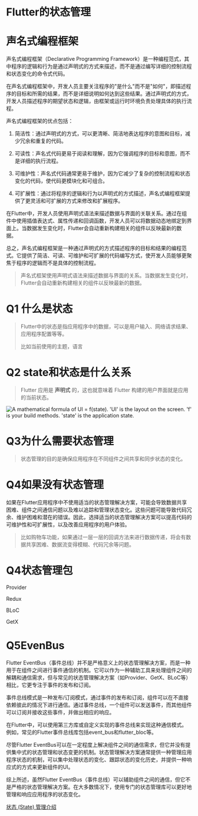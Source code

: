 # Flutter的状态管理

# 声名式编程框架

声名式编程框架（Declarative Programming Framework）是一种编程范式，其中程序的逻辑和行为是通过声明式的方式来描述，而不是通过编写详细的控制流程和状态变化的命令式代码。

在声名式编程框架中，开发人员主要关注程序的"是什么"而不是"如何"，即描述程序的目标和所需的结果，而不是详细说明如何达到这些结果。通过声明式的方式，开发人员描述程序的期望状态和逻辑，由框架或运行时环境负责处理具体的执行流程。

声名式编程框架的优点包括：

1. 简洁性：通过声明式的方式，可以更清晰、简洁地表达程序的意图和目标，减少冗余和重复的代码。

2. 可读性：声名式代码更易于阅读和理解，因为它强调程序的目标和意图，而不是详细的执行流程。

3. 可维护性：声名式代码通常更易于维护，因为它减少了复杂的控制流程和状态变化的代码，使代码更模块化和可组合。

4. 可扩展性：通过将程序的逻辑和行为以声明式的方式描述，声名式编程框架提供了更灵活和可扩展的方式来修改和扩展程序。

在Flutter中，开发人员使用声明式语法来描述数据与界面的关联关系。通过在组件中使用插值表达式、属性传递和回调函数，开发人员可以将数据动态地绑定到界面上。当数据发生变化时，Flutter会自动重新构建相关的组件以反映最新的数据。

总之，声名式编程框架是一种通过声明式的方式描述程序的目标和结果的编程范式。它提供了简洁、可读、可维护和可扩展的代码编写方式，使开发人员能够更聚焦于程序的逻辑而不是具体的控制流程。



> 声名式框架使用声明式语法来描述数据与界面的关系。当数据发生变化时，Flutter会自动重新构建相关的组件以反映最新的数据。



#  Q1 什么是状态

> Flutter中的状态是指应用程序中的数据，可以是用户输入、网络请求结果、应用程序配置等等。
>
> 比如当前使用的主题，语言



# Q2 state和状态是什么关系

> Flutter 应用是 **声明式** 的，这也就意味着 Flutter 构建的用户界面就是应用的当前状态。

![A mathematical formula of UI = f(state). 'UI' is the layout on the screen. 'f' is your build methods. 'state' is the application state.](https://flutter.cn/assets/images/docs/development/data-and-backend/state-mgmt/ui-equals-function-of-state.png)



# Q3为什么需要状态管理

> 状态管理的目的是确保应用程序在不同组件之间共享和同步状态的变化。



# Q4如果没有状态管理

如果在Flutter应用程序中不使用适当的状态管理解决方案，可能会导致数据共享困难、组件之间通信问题以及难以追踪和管理状态变化。这些问题可能导致代码冗余、维护困难和潜在的错误。因此，选择适当的状态管理解决方案可以提高代码的可维护性和可扩展性，以及改善应用程序的用户体验。

> 比如购物车功能，如果通过一层一层的回调方法来进行数据传递，将会有数据共享困难、数据流变得模糊、代码冗余等问题。



# Q4状态管理包

Provider



Redux



BLoC



GetX

# Q5EvenBus

Flutter EventBus（事件总线）并不是严格意义上的状态管理解决方案，而是一种用于在组件之间进行事件通信的机制。它可以作为一种辅助工具来处理组件之间的解耦和通信需求，但与常见的状态管理解决方案（如Provider、GetX、BLoC等）相比，它更专注于事件的发布和订阅。

事件总线模式是一种发布/订阅模式，通过事件的发布和订阅，组件可以在不直接依赖彼此的情况下进行通信。通过事件总线，一个组件可以发送事件，而其他组件可以订阅并接收这些事件，并做出相应的响应。

在Flutter中，可以使用第三方库或自定义实现的事件总线来实现这种通信模式。例如，常见的Flutter事件总线库包括event_bus和flutter_bloc等。

尽管Flutter EventBus可以在一定程度上解决组件之间的通信需求，但它并没有提供集中式的状态管理和状态变更的机制。状态管理解决方案通常提供一种管理应用程序状态的机制，可以集中处理状态的变化、跟踪状态的变化历史，并提供一种响应式的方式来更新组件的UI。

综上所述，虽然Flutter EventBus（事件总线）可以辅助组件之间的通信，但它不是严格的状态管理解决方案。在大多数情况下，使用专门的状态管理库可以更好地管理和响应应用程序的状态变化。





[状态 (State) 管理介绍](https://flutter.cn/docs/data-and-backend/state-mgmt/intro)

